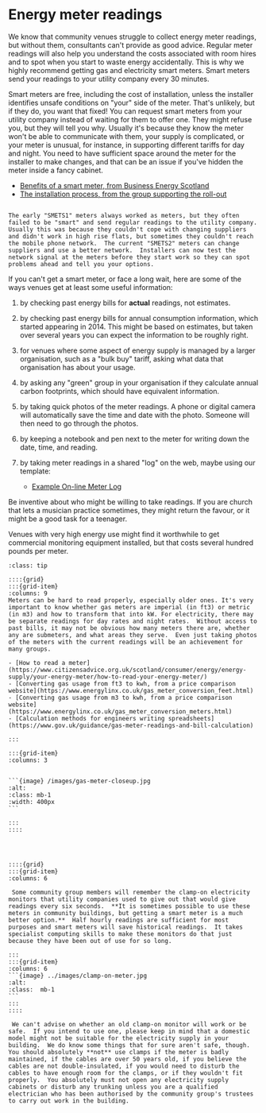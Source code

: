 # Energy meter readings

We know that community venues struggle to collect energy meter readings, but without them, consultants can't provide as good advice.  Regular meter readings will also help you understand the costs associated with room hires and to spot when you start to waste energy accidentally. This is why we highly recommend getting gas and electricity smart meters.  Smart meters send your readings to your utility company every 30 minutes. 

 Smart meters are free, including the cost of installation, unless the installer identifies unsafe conditions on "your" side of the meter.  That's unlikely, but if they do, you want that fixed!  You can request smart meters from your utility company instead of waiting for them to offer one.   They might refuse you, but they will tell you why.  Usually it's because they know the meter won't be able to communicate with them, your supply is complicated, or your meter is unusual, for instance, in supporting different tariffs for day and night.   You need to have sufficient space around the meter for the installer to make changes, and that can be an issue if you've hidden the meter inside a fancy cabinet.  

 - [Benefits of a smart meter, from Business Energy Scotland](https://businessenergyscotland.org/smart-meter-warning-you-could-unleash-love-spreadsheets-and-host-energy-saving-ideas/)
 - [The installation process, from the group supporting the roll-out](https://www.smartenergygb.org/about-smart-meters/the-installation-process)

 ```{admonition} Do smart meters work?

The early "SMETS1" meters always worked as meters, but they often failed to be "smart" and send regular readings to the utility company.  Usually this was because they couldn't cope with changing suppliers and didn't work in high rise flats, but sometimes they couldn't reach the mobile phone network.  The current "SMETS2" meters can change suppliers and use a better network.  Installers can now test the network signal at the meters before they start work so they can spot problems ahead and tell you your options. 

```

If you can't get a smart meter, or face a long wait, here are some of the ways venues get at least some useful information:

1.  by checking past energy bills for **actual** readings, not estimates.  
1.  by checking past energy bills for annual consumption information, which started appearing in 2014.  This might be based on estimates, but taken over several years you can expect the information to be roughly right.
1. for venues where some aspect of energy supply is managed by a larger organisation, such as a "bulk buy" tariff, asking what data that organisation has about your usage.
1. by asking any "green" group in your organisation if they calculate annual carbon footprints, which should have equivalent information.
1. by taking quick photos of the meter readings.  A phone or digital camera will automatically save the time and date with the photo. Someone will then need to go through the photos.

1.  by keeping a notebook and pen next to the meter for writing down the date, time, and reading.  
1.  by taking meter readings in a shared "log" on the web, maybe using our template:

    - [Example On-line Meter Log](https://docs.google.com/spreadsheets/d/10on598Pf-AR1x0-Kw25dYWgp895u2FKryyUZRJ5mqaQ/)



Be inventive about who might be willing to take readings.  If you are church that lets a musician practice sometimes, they might return the favour, or it might be a good task for a teenager.  

Venues with very high energy use might find it worthwhile to get commercial monitoring equipment installed, but that costs several hundred pounds per meter.

````{admonition} Reading meters and getting kWh
:class: tip

::::{grid} 
:::{grid-item}
:columns: 9
Meters can be hard to read properly, especially older ones. It's very important to know whether gas meters are imperial (in ft3) or metric (in m3) and how to transform that into kW. For electricity, there may be separate readings for day rates and night rates.  Without access to past bills, it may not be obvious how many meters there are, whether any are submeters, and what areas they serve.  Even just taking photos of the meters with the current readings will be an achievement for many groups.  

- [How to read a meter](https://www.citizensadvice.org.uk/scotland/consumer/energy/energy-supply/your-energy-meter/how-to-read-your-energy-meter/)
- [Converting gas usage from ft3 to kwh, from a price comparison website](https://www.energylinx.co.uk/gas_meter_conversion_feet.html)
- [Converting gas usage from m3 to kwh, from a price comparison website](https://www.energylinx.co.uk/gas_meter_conversion_meters.html)
- [Calculation methods for engineers writing spreadsheets](https://www.gov.uk/guidance/gas-meter-readings-and-bill-calculation)

:::

:::{grid-item}
:columns: 3


```{image} /images/gas-meter-closeup.jpg
:alt: 
:class: mb-1
:width: 400px
```

:::
::::

````


````{admonition} Will a clamp-on electric meter work?



::::{grid} 
:::{grid-item}
:columns: 6

 Some community group members will remember the clamp-on electricity monitors that utility companies used to give out that would give readings every six seconds.  **It is sometimes possible to use these meters in community buildings, but getting a smart meter is a much better option.**  Half hourly readings are sufficient for most purposes and smart meters will save historical readings.  It takes specialist computing skills to make these monitors do that just because they have been out of use for so long.

:::
:::{grid-item}
:columns: 6
```{image} ../images/clamp-on-meter.jpg
:alt: 
:class:  mb-1
```
:::
::::

 We can't advise on whether an old clamp-on monitor will work or be safe.  If you intend to use one, please keep in mind that a domestic model might not be suitable for the electricity supply in your building.  We do know some things that for sure aren't safe, though.  You should absolutely **not** use clamps if the meter is badly maintained, if the cables are over 50 years old, if you believe the cables are not double-insulated, if you would need to disturb the cables to have enough room for the clamps, or if they wouldn't fit properly.  You absolutely must not open any electricity supply cabinets or disturb any trunking unless you are a qualified electrician who has been authorised by the community group's trustees to carry out work in the building.

````






